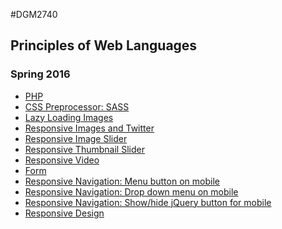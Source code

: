 #DGM2740
<h2>Principles of Web Languages</h2>
<h3>Spring 2016</h3>
    <ul>
    <li><a href="http://dgm2740.alexpow.com/11php/index.php">PHP </a></li>
    <li><a href="http://dgm2740.alexpow.com/10preprocessor/">CSS Preprocessor: SASS</a></li>
    <li><a href="http://dgm2740.alexpow.com/09loading/">Lazy Loading Images</a></li>
    <li><a href="http://dgm2740.alexpow.com/08social/index.html">Responsive Images and Twitter</a></li>
    <li><a href="http://dgm2740.alexpow.com/07media/index.html">Responsive Image Slider</a></li>
    <li><a href="http://dgm2740.alexpow.com/07media/thumb.html">Responsive Thumbnail Slider</a></li>
    <li><a href="http://dgm2740.alexpow.com/07media/video.html">Responsive Video</a></li>
    <li><a href="http://dgm2740.alexpow.com/06forms/">Form</a></li>
    <li><a href="http://dgm2740.alexpow.com/05cNews/">Responsive Navigation: Menu button on mobile </a></li>
    <li><a href="http://dgm2740.alexpow.com/05bHomeCenter/">Responsive Navigation: Drop down menu on mobile</a></li>
    <li><a href="http://dgm2740.alexpow.com/05aNavigation/">Responsive Navigation: Show/hide jQuery button for mobile</a></li>
    <li><a href="http://dgm2740.alexpow.com/03responsiveDesign/">Responsive Design</a></li>
    </ul>
